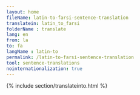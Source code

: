 ```yaml
---
layout: home
fileName: latin-to-farsi-sentence-translation
translatein: latin_to_farsi
folderName : translate
lang: en
from: la
to: fa
langName : latin-to
permalink: /latin-to-farsi-sentence-translation
tool: sentence-translations
nointernationalization: true
---
```

{% include section/translateinto.html %}
